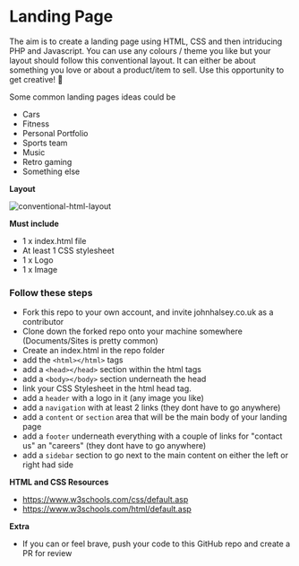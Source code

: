 # Landing Page
The aim is to create a landing page using HTML, CSS and then intriducing PHP and Javascript. You can use any colours / theme you like but your layout should follow this conventional layout. 
It can either be about something you love or about a product/item to sell. Use this opportunity to get creative! 🤩

Some common landing pages ideas could be
- Cars
- Fitness
- Personal Portfolio
- Sports team
- Music
- Retro gaming
- Something else

**Layout**

![conventional-html-layout](https://user-images.githubusercontent.com/8501831/177340780-007f6be7-f5d8-49e9-8616-0f65f57479c2.png)

**Must include**

- 1 x index.html file
- At least 1 CSS stylesheet
- 1 x Logo
- 1 x Image

### Follow these steps
- Fork this repo to your own account, and invite johnhalsey.co.uk as a contributor
- Clone down the forked repo onto your machine somewhere (Documents/Sites is pretty common)
- Create an index.html in the repo folder
- add the `<html></html>` tags
- add a `<head></head>` section within the html tags
- add a `<body></body>` section underneath the head
- link your CSS Stylesheet in the html head tag.
- add a `header` with a logo in it (any image you like)
- add a `navigation` with at least 2 links (they dont have to go anywhere)
- add a `content` or `section` area that will be the main body of your landing page
- add a `footer` underneath everything with a couple of links for "contact us" an "careers" (they dont have to go anywhere)
- add a `sidebar` section to go next to the main content on either the left or right had side

**HTML and CSS Resources**
- https://www.w3schools.com/css/default.asp
- https://www.w3schools.com/html/default.asp

**Extra**
- If you can or feel brave, push your code to this GitHub repo and create a PR for review

